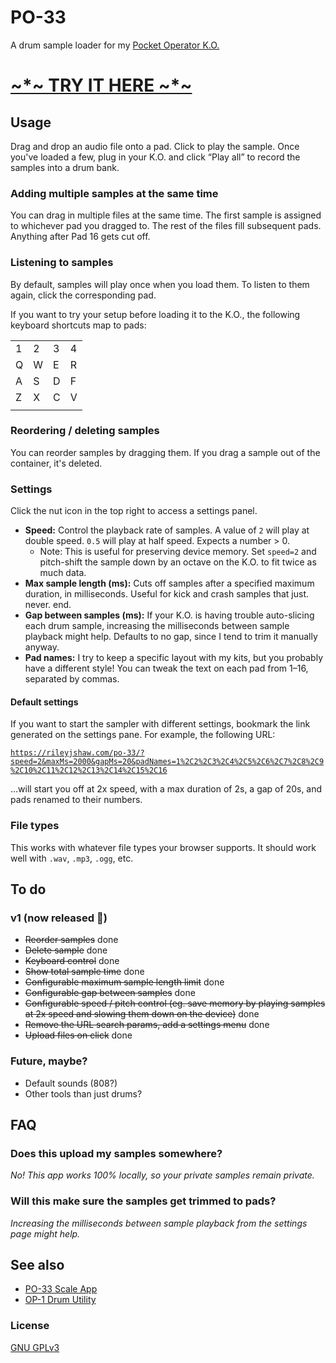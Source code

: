 # PO-33

A drum sample loader for my [Pocket Operator K.O.](https://teenage.engineering/guides/po-33/en)

# [~\*~ TRY IT HERE ~*~](https://rileyjshaw.com/po-33/)

## Usage

Drag and drop an audio file onto a pad. Click to play the sample. Once you've loaded a few, plug in your K.O. and click “Play all” to record the samples into a drum bank.

### Adding multiple samples at the same time

You can drag in multiple files at the same time. The first sample is assigned to whichever pad you dragged to. The rest of the files fill subsequent pads. Anything after Pad 16 gets cut off.

### Listening to samples

By default, samples will play once when you load them. To listen to them again, click the corresponding pad.

If you want to try your setup before loading it to the K.O., the following keyboard shortcuts map to pads:

|   |   |   |   |
|---|---|---|---|
| 1 | 2 | 3 | 4 |
| Q | W | E | R |
| A | S | D | F |
| Z | X | C | V |
|   |   |   |   |

### Reordering / deleting samples

You can reorder samples by dragging them. If you drag a sample out of the container, it's deleted.

### Settings

Click the nut icon in the top right to access a settings panel.

- **Speed:** Control the playback rate of samples. A value of `2` will play at double speed. `0.5` will play at half speed. Expects a number > 0.
  - Note: This is useful for preserving device memory. Set `speed=2` and pitch-shift the sample down by an octave on the K.O. to fit twice as much data.
- **Max sample length (ms):** Cuts off samples after a specified maximum duration, in milliseconds. Useful for kick and crash samples that just. never. end.
- **Gap between samples (ms):** If your K.O. is having trouble auto-slicing each drum sample, increasing the milliseconds between sample playback might help. Defaults to no gap, since I tend to trim it manually anyway.
- **Pad names:** I try to keep a specific layout with my kits, but you probably have a different style! You can tweak the text on each pad from 1–16, separated by commas.

#### Default settings

If you want to start the sampler with different settings, bookmark the link generated on the settings pane. For example, the following URL:

[`https://rileyjshaw.com/po-33/?speed=2&maxMs=2000&gapMs=20&padNames=1%2C2%2C3%2C4%2C5%2C6%2C7%2C8%2C9%2C10%2C11%2C12%2C13%2C14%2C15%2C16`](https://rileyjshaw.com/po-33/?speed=2&maxMs=2000&gapMs=20&padNames=1%2C2%2C3%2C4%2C5%2C6%2C7%2C8%2C9%2C10%2C11%2C12%2C13%2C14%2C15%2C16)

…will start you off at 2x speed, with a max duration of 2s, a gap of 20s, and pads renamed to their numbers.

### File types

This works with whatever file types your browser supports. It should work well with `.wav`, `.mp3`, `.ogg`, etc.

## To do

### v1 (now released 🎉)
- ~~Reorder samples~~ done
- ~~Delete sample~~ done
- ~~Keyboard control~~ done
- ~~Show total sample time~~ done
- ~~Configurable maximum sample length limit~~ done
- ~~Configurable gap between samples~~ done
- ~~Configurable speed / pitch control (eg. save memory by playing samples at 2x speed and slowing them down on the device)~~ done
- ~~Remove the URL search params, add a settings menu~~ done
- ~~Upload files on click~~ done

### Future, maybe?
- Default sounds (808?)
- Other tools than just drums?

## FAQ

### Does this upload my samples somewhere?

_No! This app works 100% locally, so your private samples remain private._

### Will this make sure the samples get trimmed to pads?

_Increasing the milliseconds between sample playback from the settings page might help._

## See also

- [PO-33 Scale App](https://punkyv4n.me/po-33-scale-app/)
- [OP-1 Drum Utility](https://splice.com/plugins/26589-op-1-drum-utility-vst-au-by-xfer-records)

### License

[GNU GPLv3](https://github.com/rileyjshaw/po-33/blob/master/README.md)
